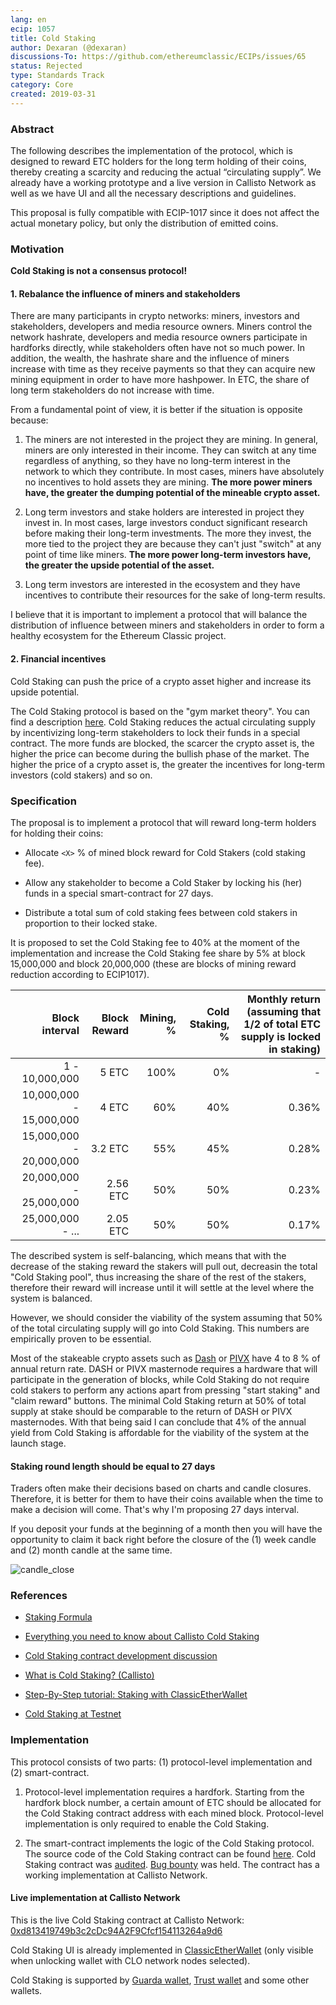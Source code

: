 ```yaml
---
lang: en
ecip: 1057
title: Cold Staking
author: Dexaran (@dexaran)
discussions-To: https://github.com/ethereumclassic/ECIPs/issues/65
status: Rejected
type: Standards Track
category: Core
created: 2019-03-31
---
```


### Abstract

The following describes the implementation of the protocol, which is designed to reward ETC holders for the long term holding of their coins, thereby creating a scarcity and reducing the actual “circulating supply”. We already have a working prototype and a live version in Callisto Network as well as we have UI and all the necessary descriptions and guidelines.

This proposal is fully compatible with ECIP-1017 since it does not affect the actual monetary policy, but only the distribution of emitted coins. 

### Motivation

**Cold Staking is not a consensus protocol!**

#### 1. Rebalance the influence of miners and stakeholders

There are many participants in crypto networks: miners, investors and stakeholders, developers and media resource owners. Miners control the network hashrate, developers and media resource owners participate in hardforks directly, while stakeholders often have not so much power. In addition, the wealth, the hashrate share and the influence of miners increase with time as they receive payments so that they can acquire new mining equipment in order to have more hashpower. In ETC, the share of long term stakeholders do not increase with time.

From a fundamental point of view, it is better if the situation is opposite because:

1. The miners are not interested in the project they are mining. In general, miners are only interested in their income. They can switch at any time regardless of anything, so they have no long-term interest in the network to which they contribute. In most cases, miners have absolutely no incentives to hold assets they are mining. **The more power miners have, the greater the dumping potential of the mineable crypto asset.**

2. Long term investors and stake holders are interested in project they invest in. In most cases, large investors conduct significant research before making their long-term investments. The more they invest, the more tied to the project they are because they can't just "switch" at any point of time like miners. **The more power long-term investors have, the greater the upside potential of the asset.**

3. Long term investors are interested in the ecosystem and they have incentives to contribute their resources for the sake of long-term results.

I believe that it is important to implement a protocol that will balance the distribution of influence between miners and stakeholders in order to form a healthy ecosystem for the Ethereum Classic project.

#### 2. Financial incentives

Cold Staking can push the price of a crypto asset higher and increase its upside potential.

The Cold Staking protocol is based on the "gym market theory". You can find a description [here](https://docs.google.com/document/d/1LpRHzW7gGV1JfiXUQOmW-UEVF9TCNNWrYiItDuLgiGA/edit). Cold Staking reduces the actual circulating supply by incentivizing long-term stakeholders to lock their funds in a special contract. The more funds are blocked, the scarcer the crypto asset is, the higher the price can become during the bullish phase of the market. The higher the price of a crypto asset is, the greater the incentives for long-term investors (cold stakers) and so on.

### Specification

The proposal is to implement a protocol that will reward long-term holders for holding their coins:

- Allocate `<X>` % of mined block reward for Cold Stakers (cold staking fee).

- Allow any stakeholder to become a Cold Staker by locking his (her) funds in a special smart-contract for 27 days.

- Distribute a total sum of cold staking fees between cold stakers in proportion to their locked stake.

It is proposed to set the Cold Staking fee to 40% at the moment of the implementation and increase the Cold Staking fee share by 5% at block 15,000,000 and block 20,000,000 (these are blocks of mining reward reduction according to ECIP1017).

| Block interval | Block Reward | Mining, % | Cold Staking, % | Monthly return (assuming that 1/2 of total ETC supply is locked in staking) |
| ---: | ---: | ---: | ---: | ---: |
| 1 - 10,000,000 | 5 ETC | 100% | 0% | - |
| 10,000,000 - 15,000,000 | 4 ETC | 60% | 40% | 0.36% |
| 15,000,000 - 20,000,000 | 3.2 ETC | 55% | 45% | 0.28% |
| 20,000,000 - 25,000,000 | 2.56 ETC | 50% | 50% | 0.23% |
| 25,000,000 - ... | 2.05 ETC | 50% | 50% | 0.17% |

The described system is self-balancing, which means that with the decrease of the staking reward the stakers will pull out, decreasin the total "Cold Staking pool", thus increasing the share of the rest of the stakers, therefore their reward will increase until it will settle at the level where the system is balanced.

However, we should consider the viability of the system assuming that 50% of the total circulating supply will go into Cold Staking. This numbers are empirically proven to be essential.

Most of the stakeable crypto assets such as [Dash](https://stakingrewards.com/asset/dash) or [PIVX](https://stakingrewards.com/asset/pivx) have 4 to 8 % of annual return rate. DASH or PIVX masternode requires a hardware that will participate in the generation of blocks, while Cold Staking do not require cold stakers to perform any actions apart from pressing "start staking" and "claim reward" buttons. The minimal Cold Staking return at 50% of total supply at stake should be comparable to the return of DASH or PIVX masternodes. With that being said I can conclude that 4% of the annual yield from Cold Staking is affordable for the viability of the system at the launch stage.

#### Staking round length should be equal to 27 days

Traders often make their decisions based on charts and candle closures. Therefore, it is better for them to have their coins available when the time to make a decision will come. That's why I'm proposing 27 days interval. 

If you deposit your funds at the beginning of a month then you will have the opportunity to claim it back right before the closure of the (1) week candle and (2) month candle at the same time.

![candle_close](https://user-images.githubusercontent.com/26142412/46502950-7ae0a080-c83a-11e8-8d21-60f9e9a95391.png)

### References

- [Staking Formula](https://docs.google.com/document/d/1uckDVbgAj6N6Nx6Sm8-CnL_kRJTT8MZRQfVEkT01ltM/edit)

- [Everything you need to know about Callisto Cold Staking](https://www.reddit.com/r/CallistoCrypto/comments/9qe5bm/everything_you_need_to_know_about_cold_staking/)

- [Cold Staking contract development discussion](https://github.com/EthereumCommonwealth/Roadmap/issues/51)

- [What is Cold Staking? (Callisto)](https://callisto.network/cold-staking/)

- [Step-By-Step tutorial: Staking with ClassicEtherWallet](https://callisto.network/ru/blog/post/cold-staking-a-step-by-step-tutorial/)

- [Cold Staking at Testnet](https://callisto.network/blog/post/callisto-cold-staking-testnet-implementation)

### Implementation

This protocol consists of two parts: (1) protocol-level implementation and (2) smart-contract.

1. Protocol-level implementation requires a hardfork. Starting from the hardfork block number, a certain amount of ETC should be allocated for the Cold Staking contract address with each mined block. Protocol-level implementation is only required to enable the Cold Staking.

2. The smart-contract implements the logic of the Cold Staking protocol. The source code of the Cold Staking contract can be found [here](https://github.com/EthereumCommonwealth/Cold-staking). Cold Staking contract was [audited](https://github.com/EthereumCommonwealth/Auditing/issues/77). [Bug bounty](https://github.com/EthereumCommonwealth/Roadmap/issues/52) was held. The contract has a working implementation at Callisto Network.

#### Live implementation at Callisto Network

This is the live Cold Staking contract at Callisto Network: [0xd813419749b3c2cDc94A2F9Cfcf154113264a9d6](https://explorer2.callisto.network/addr/0xd813419749b3c2cDc94A2F9Cfcf154113264a9d6)

Cold Staking UI is already implemented in [ClassicEtherWallet](http://classicetherwallet.com) (only visible when unlocking wallet with CLO network nodes selected).

Cold Staking is supported by [Guarda wallet](https://www.reddit.com/r/CallistoCrypto/comments/9z2tmt/callisto_cold_staking_is_now_active_on_guarda/), [Trust wallet](https://trustwallet.com/assets/callisto) and some other wallets.

